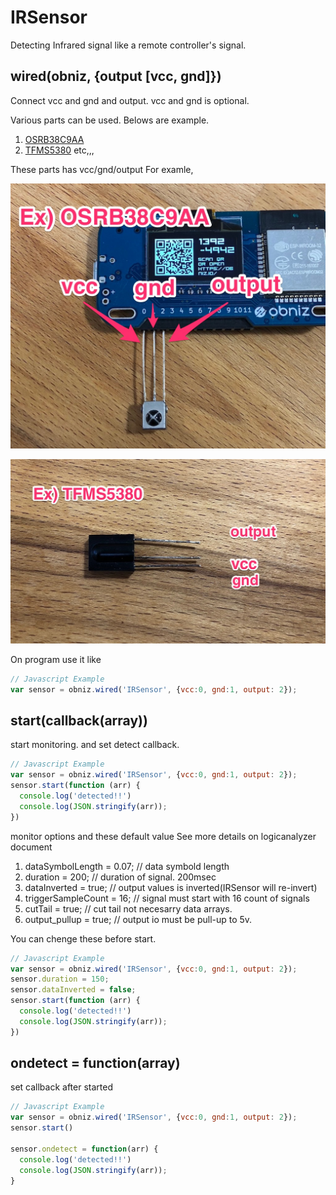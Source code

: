 # IRSensor

Detecting Infrared signal like a remote controller's signal.

## wired(obniz, {output [vcc, gnd]})

Connect vcc and gnd and output. vcc and gnd is optional.

Various parts can be used. Belows are example.

1. [OSRB38C9AA](http://akizukidenshi.com/download/OSRB38C9AA.pdf)
1. [TFMS5380](https://www.voti.nl/docs/tfms5360.pdf) etc,,,

These parts has vcc/gnd/output
For examle, 

![](./OSRB38C9AA.jpg)

![](./tfms5380.jpg)

On program use it like

```javascript
// Javascript Example
var sensor = obniz.wired('IRSensor', {vcc:0, gnd:1, output: 2});
```

## start(callback(array))
start monitoring. and set detect callback.

```javascript
// Javascript Example
var sensor = obniz.wired('IRSensor', {vcc:0, gnd:1, output: 2});
sensor.start(function (arr) {
  console.log('detected!!')
  console.log(JSON.stringify(arr));
})
```

monitor options and these default value
See more details on logicanalyzer document

1. dataSymbolLength = 0.07; // data symbold length
2. duration = 200; // duration of signal. 200msec
3. dataInverted = true; // output values is inverted(IRSensor will re-invert)
4. triggerSampleCount = 16; // signal must start with 16 count of signals
5. cutTail = true; // cut tail not necesarry data arrays.
6. output_pullup = true; // output io must be pull-up to 5v.

You can chenge these before start.

```javascript
// Javascript Example
var sensor = obniz.wired('IRSensor', {vcc:0, gnd:1, output: 2});
sensor.duration = 150;
sensor.dataInverted = false;
sensor.start(function (arr) {
  console.log('detected!!')
  console.log(JSON.stringify(arr));
})
```

## ondetect = function(array)
set callback after started

```javascript
// Javascript Example
var sensor = obniz.wired('IRSensor', {vcc:0, gnd:1, output: 2});
sensor.start()

sensor.ondetect = function(arr) {
  console.log('detected!!')
  console.log(JSON.stringify(arr));
}
```